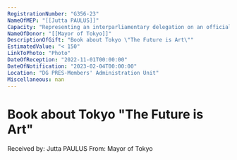 ```yaml
---
RegistrationNumber: "G356-23"
NameOfMEP: "[[Jutta PAULUS]]"
Capacity: "Representing an interparliamentary delegation on an official mission authorised by the Conference of Presidents or the Bureau - Delegation for relations with Japan"
NameOfDonor: "[[Mayor of Tokyo]]"
DescriptionOfGift: "Book about Tokyo \"The Future is Art\""
EstimatedValue: "< 150"
LinkToPhoto: "Photo"
DateOfReception: "2022-11-01T00:00:00"
DateOfNotification: "2023-02-04T00:00:00"
Location: "DG PRES-Members' Administration Unit"
Miscellaneous: nan
---
```


# Book about Tokyo "The Future is Art"

Received by: Jutta PAULUS
From: Mayor of Tokyo
